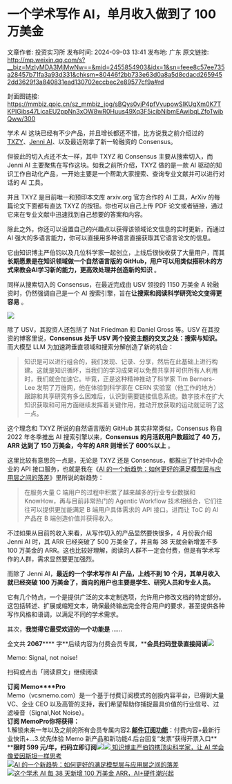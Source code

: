 # 一个学术写作 AI，单月收入做到了 100 万美金

文章作者: 投资实习所
发布时间: 2024-09-03 13:41
发布地: 广东
原文链接: http://mp.weixin.qq.com/s?__biz=MzIyMDA3MjMwNw==&mid=2455854903&idx=1&sn=feee8c57ee735a28457b71fa3a93d331&chksm=80446f2bb733e63d0a8a5d8cdacd2659452dd3629f3a840831ead130702eccbec2e89577cf9a#rd

封面图链接: https://mmbiz.qpic.cn/sz_mmbiz_jpg/sBQys0vjP4pfVvupowSlKUqXm0K7TKPIGibs47LicaEU2ppNn3xOW8wR0Huus49Xq3F5icibNibmEAwibqLZfoTwibQww/300

学术 AI 这块已经有不少产品，并且增长都还不错，比方说我之前介绍过的
[TXZY](http://mp.weixin.qq.com/s?__biz=MzIyMDA3MjMwNw==&mid=2455853381&idx=1&sn=407632c4fae781cd8b48746f7b3f03d4&chksm=80446959b733e04fc1e6845a5630646b158b44c199291b0eaa2563c8db3c02a198bd6a303555&scene=21#wechat_redirect)、[Jenni
AI](http://mp.weixin.qq.com/s?__biz=MzIyMDA3MjMwNw==&mid=2455853528&idx=1&sn=9ce0e4fe7b9e7d3aa375c97f0c7444b4&chksm=804469c4b733e0d24da9ad25536a1ca94a2fac119e167a0eb1b684709f87e6d8e26c7acb3902&scene=21#wechat_redirect)、以及最近刚拿了新一轮融资的
Consensus。

但彼此的切入点还不太一样，其中 TXYZ 和 Consensus 主要从搜索切入，而 Jenni AI 主要聚焦在写作这块。如我之前所介绍，TXYZ
做的是一款 AI 驱动的知识工作自动化产品，一开始主要是一个帮助大家搜索、查询专业文献并可以进行对话的 AI 工具。

并且 TXYZ 是目前唯一和预印本文库 arxiv.org 官方合作的 AI 工具，ArXiv 的每篇论文下面都有直达 TXYZ 的按钮。你也可以自己上传
PDF 论文或者链接，通过它来在专业文献中迅速找到自己想要的答案和内容。

除此之外，你还可以设置自己的兴趣点以获得该领域论文信息的实时更新，而通过 AI 强大的多语言能力，你可以直接用多种语言直接获取其它语言论文的信息。

它由知识博主严伯钧以及几位科学家一起创立，上线后很快收获了大量用户，而其**长期愿景是在知识领域做一个自然语言版的
GitHub，用户可以用类似搭积木的方式来教会AI学习新的能力，更高效处理并创造新的知识** 。

同样从搜索切入的 Consensus，在最近完成由 USV 领投的 1150 万美金 A 轮融资时，仍然强调自己是一个 AI
搜索引擎，旨在**让搜索和阅读科学研究论文变得更容易** 。

![](https://mmbiz.qpic.cn/sz_mmbiz_png/sBQys0vjP4pfVvupowSlKUqXm0K7TKPIhibicrhctGdVzyugH17PJicdmQpPt3zR1NSrsWgblt2Ms8Rn2ePS0otQA/640?wx_fmt=png&from=appmsg)

除了 USV，其投资人还包括了 Nat Friedman 和 Daniel Gross 等。USV 在其投资的博客里说，**Consensus 处于 USV
两个投资主题的交叉之处：搜索与知识。** 而大模型 LLM 为加速跨垂直领域和搜索分解创造了新的机会：

>
> 知识是可以进行组合的，我们发现、记录、分享，然后在此基础上进行构建。这就是知识循环，当我们的学习成果可以免费共享并可供所有人利用时，我们就会加速它。毕竟，正是这种精神推动了科学家
> Tim Berners-Lee 发明了万维网，他在体验到科学家在 CERN
> 实验室（他工作的地方）跟踪和共享研究有多么困难后，认识到需要链接信息系统。数字技术在扩大知识获取和可用方面继续发挥着关键作用，推动开放获取的运动就证明了这一点。

这个理念和 TXYZ 所说的自然语言版的 GitHub 其实非常类似，Consensus 称自 2022 年冬季推出 AI
搜索引擎以来，**Consensus 的月活跃用户数超过了 40 万，ARR 达到了 150 万美金，今年的 ARR 则增长了 600%以上** 。

这里比较有意思的一点是，无论是 TXYZ 还是 Consensus，都推出了针对中小企业的 API 接口服务，也就是我在《[AI
的一个新趋势：如何更好的满足模型层与应用层之间的落差](http://mp.weixin.qq.com/s?__biz=MzIyMDA3MjMwNw==&mid=2455854520&idx=1&sn=a38ab7da57ff48a1d788e82e60a8ded1&chksm=80446da4b733e4b24cecd7a2ee9298e6f21f06ef7f337fa62235a9e36120a18abf1cab8e8748&scene=21#wechat_redirect)》里所说的新趋势：

> 在服务大量 C 端用户的过程中积累了越来越多的行业专业数据和 KnowHow，再与目前非常热门的 Agentic Workflow
> 技术相结合，它们往往可以提供更加能满⾜ B 端⽤户具体需求的 API 接⼝。进而让 ToC 的 AI 产品在 B 端创造价值并获得收入。

不过如果从目前的收入来看，从写作切入的产品显然要快很多，4 月份我介绍 Jenni AI 时，其 ARR 已经突破了 500 万美金了，并且每 38
天就会新增差不多 100 万美金的 ARR。这也比较好理解，阅读的人群不一定会付费，但是有学术写作的人群，需求显然要更加强烈。

而除了 Jenni AI，**最近的一个学术写作 AI 产品，上线不到 10 个月，其单月收入就已经突破 100
万美金了，面向的用户也主要是学生、研究人员和专业人员。**

它有几个特点，一个是提供广泛的文本定制选项，允许用户修改文档的特定部分。这包括转述、扩展或缩短文本，确保最终输出完全符合用户的要求，甚至提供各种写作风格和语调，以满足不同的学术需求。

其次，**我觉得它最受欢迎的一个功能是** ……

全文共 **2067******
字**后续内容为付费会员专属，****会员扫码登录直接阅读**![](https://mmbiz.qpic.cn/sz_mmbiz_png/sBQys0vjP4pfVvupowSlKUqXm0K7TKPIFDLwl2j2D32lE72aWFCugia3fW4tGhrjpt9noibN3FHCuWFXibZ3XwSrg/640?wx_fmt=png&from=appmsg)  

Memo: Signal, not noise!

扫码或点击「阅读原文」继续阅读

**订阅 Memo****Pro**  
Memo（vcsmemo.com）是一个基于付费订阅模式的创投内容平台，已得到大量 VC、企业 CEO
以及高管的支持，我们希望帮助你捕捉最具价值的行业信号、过滤噪音（Signal,Not Noise）。  
**订阅 Memo****Pro****你将获得：**  
1.解锁未来一年以及之前的所有会员专属内容2.[**邮件订阅功能**](http://mp.weixin.qq.com/s?__biz=MzIyMDA3MjMwNw==&mid=2455853781&idx=1&sn=b6f8e3ddc87e9531f3f8c3e9cd98bd9f&chksm=80446ac9b733e3df93b89c17e905182bda7f4d132f3ac468961dfd70badeb92b9fcdf9f7083b&scene=21#wechat_redirect)：付费内容+最新行业快讯+...3.优先体验
Memo 新产品和新功能4.后台回复“发票”获得开票入口**  
****限时 599
元/年，扫码立即订阅**![](https://mmbiz.qpic.cn/mmbiz_png/mrJibAziaMQhQGoNHniac6wGOyRe172dlS0HCYicyjiaCTtly2pULIz6YPNsXeRjoQFSuDYezsia4ibhbAc1X3GKtVRyw/640?wx_fmt=png&wxfrom=5&wx_lazy=1&wx_co=1)[![](https://mmbiz.qpic.cn/sz_mmbiz_jpg/sBQys0vjP4oneD7QkUP7pXj6jZMjMtO31tsmj7pScId5ez2ZC2xxC5azUfbj613Qia0icJFGE4K4bkCbyK5SH05g/640?wx_fmt=jpeg)
知识博主严伯钧携顶尖科学家，让 AI
学会像爱因斯坦一样思考](https://mp.weixin.qq.com/s?__biz=MzIyMDA3MjMwNw==&mid=2455853381&idx=1&sn=407632c4fae781cd8b48746f7b3f03d4&chksm=80446959b733e04fc1e6845a5630646b158b44c199291b0eaa2563c8db3c02a198bd6a303555&scene=21#wechat_redirect)  
[![](https://mmbiz.qpic.cn/sz_mmbiz_jpg/sBQys0vjP4r2K21loxIBZ1OtUniaE1AwoiaBfgM9JNBMbhFJhhmliaXB12YAquFOwIvv08uAkAxjqt7bwK0YgHeEA/640?wx_fmt=jpeg)AI
的一个新趋势：如何更好的满足模型层与应用层之间的落差](https://mp.weixin.qq.com/s?__biz=MzIyMDA3MjMwNw==&mid=2455854520&idx=1&sn=a38ab7da57ff48a1d788e82e60a8ded1&chksm=80446da4b733e4b24cecd7a2ee9298e6f21f06ef7f337fa62235a9e36120a18abf1cab8e8748&scene=21#wechat_redirect)  
[![](https://mmbiz.qpic.cn/sz_mmbiz_jpg/sBQys0vjP4pgp5Vza8yVjHZNnw4xJRQ8uz2hic9mFRCgdfMqUG5sbZgHzh9Z9F0sUD7Tmglsb8Zye3HAfGuzI2g/640?wx_fmt=jpeg)这个学术
AI 每 38 天新增 100 万美金
ARR，AI+硬件潮兴起](https://mp.weixin.qq.com/s?__biz=MzIyMDA3MjMwNw==&mid=2455853528&idx=1&sn=9ce0e4fe7b9e7d3aa375c97f0c7444b4&chksm=804469c4b733e0d24da9ad25536a1ca94a2fac119e167a0eb1b684709f87e6d8e26c7acb3902&scene=21#wechat_redirect)

  

